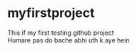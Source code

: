 # myfirstproject
This if my first testing github project
<br> 
Humare pas do bache abhi uth k aye hein
